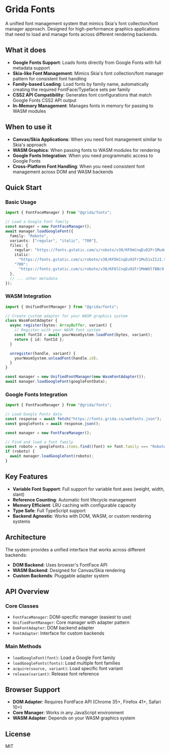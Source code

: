 # Grida Fonts

A unified font management system that mimics Skia's font collection/font manager approach. Designed for high-performance graphics applications that need to load and manage fonts across different rendering backends.

## What it does

- **Google Fonts Support**: Loads fonts directly from Google Fonts with full metadata support
- **Skia-like Font Management**: Mimics Skia's font collection/font manager pattern for consistent font handling
- **Family-based Loading**: Load fonts by family name, automatically creating the required FontFace/Typeface sets per family
- **CSS2 API Compatibility**: Generates font configurations that match Google Fonts CSS2 API output
- **In-Memory Management**: Manages fonts in memory for passing to WASM modules

## When to use it

- **Canvas/Skia Applications**: When you need font management similar to Skia's approach
- **WASM Graphics**: When passing fonts to WASM modules for rendering
- **Google Fonts Integration**: When you need programmatic access to Google Fonts
- **Cross-Platform Font Handling**: When you need consistent font management across DOM and WASM backends

## Quick Start

### Basic Usage

```typescript
import { FontFaceManager } from "@grida/fonts";

// Load a Google Font family
const manager = new FontFaceManager();
await manager.loadGoogleFont({
  family: "Roboto",
  variants: ["regular", "italic", "700"],
  files: {
    regular: "https://fonts.gstatic.com/s/roboto/v30/KFOmCnqEu92Fr1Mu4mxK.ttf",
    italic:
      "https://fonts.gstatic.com/s/roboto/v30/KFOkCnqEu92Fr1Mu51xIIzI.ttf",
    "700":
      "https://fonts.gstatic.com/s/roboto/v30/KFOlCnqEu92Fr1MmWUlfBBc9.ttf",
  },
  // ... other metadata
});
```

### WASM Integration

```typescript
import { UnifiedFontManager } from "@grida/fonts";

// Create custom adapter for your WASM graphics system
class WasmFontAdapter {
  async register(bytes: ArrayBuffer, variant) {
    // Register with your WASM font system
    const fontId = await yourWasmSystem.loadFont(bytes, variant);
    return { id: fontId };
  }

  unregister(handle, variant) {
    yourWasmSystem.unloadFont(handle.id);
  }
}

const manager = new UnifiedFontManager(new WasmFontAdapter());
await manager.loadGoogleFont(googleFontData);
```

### Google Fonts Integration

```typescript
import { FontFaceManager } from "@grida/fonts";

// Load Google Fonts data
const response = await fetch("https://fonts.grida.co/webfonts.json");
const googleFonts = await response.json();

const manager = new FontFaceManager();

// Find and load a font family
const roboto = googleFonts.items.find((font) => font.family === "Roboto");
if (roboto) {
  await manager.loadGoogleFont(roboto);
}
```

## Key Features

- **Variable Font Support**: Full support for variable font axes (weight, width, slant)
- **Reference Counting**: Automatic font lifecycle management
- **Memory Efficient**: LRU caching with configurable capacity
- **Type Safe**: Full TypeScript support
- **Backend Agnostic**: Works with DOM, WASM, or custom rendering systems

## Architecture

The system provides a unified interface that works across different backends:

- **DOM Backend**: Uses browser's FontFace API
- **WASM Backend**: Designed for Canvas/Skia rendering
- **Custom Backends**: Pluggable adapter system

## API Overview

### Core Classes

- `FontFaceManager`: DOM-specific manager (easiest to use)
- `UnifiedFontManager`: Core manager with adapter pattern
- `DomFontAdapter`: DOM backend adapter
- `FontAdapter`: Interface for custom backends

### Main Methods

- `loadGoogleFont(font)`: Load a Google Font family
- `loadGoogleFonts(fonts)`: Load multiple font families
- `acquire(source, variant)`: Load specific font variant
- `release(variant)`: Release font reference

## Browser Support

- **DOM Adapter**: Requires FontFace API (Chrome 35+, Firefox 41+, Safari 10+)
- **Core Manager**: Works in any JavaScript environment
- **WASM Adapter**: Depends on your WASM graphics system

## License

MIT
